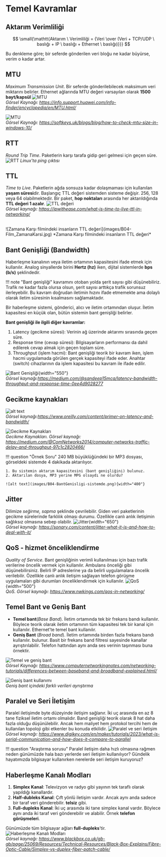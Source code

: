 # Temel Kavramlar

## Aktarım Verimliliği
$$ \small{\mathtt{Aktarım \ Verimliliği = {Veri \over (Veri + TCP/UDP \ baslığı + IP \ baslığı + Ethernet \ baslığı)}}} $$

Bu denkleme göre; bir seferde gönderilen veri bloğu ne kadar büyürse, verim o kadar artar.

## MTU
 _Maximum Transmission Unit_. Bir seferde gönderilebilecek maksimum veri miktarını belirler. Ethernet ağlarında MTU değeri varsayılan olarak **1500
bayt/kapsül**
![MTU](images/B04-MTU.png)  
*Görsel Kaynağı: https://info.support.huawei.com/info-finder/encyclopedia/en/MTU.html/*

![MTU](images/B04-MTU_Windows.png)  
*Görsel Kaynağı: https://softkeys.uk/blogs/blog/how-to-check-mtu-size-in-windows-10/*

## RTT
_Round Trip Time_. Paketlerin karşı tarafa gidip geri gelmesi için geçen süre.
![RTT](images/B04-RTT.png)
*Linux'ta ping çıktısı*

## TTL
 _Time to Live_. Paketlerin ağda sonsuza kadar dolaşmaması için kullanılan **yaşam süresi**dir. Başlangıç TTL değeri sistemden sisteme değişir. 256, 128 veya 64 olabilmektedir. Bir paket, **hop noktaları** arasında her aktarıldığında **TTL değeri 1 azalır**.
![TTL değeri](images/B04-TTL.png)  
*Görsel kaynağı: https://ipwithease.com/what-is-time-to-live-ttl-in-networking/*

<br/>
![Zamana Karşı filmindeki insanların TTL değeri](images/B04-Film_ZamanaKarsi.jpg)  
*Zamana Karşı filmindeki insanların TTL değeri*

## Bant Genişliği (Bandwidth)
Haberleşme kanalının veya iletim ortamının kapasitesini ifade etmek için
kullanılır. Analog sinyallerde birini **Hertz (hz)** iken, dijital sistemlerde **bps (b/s)** şeklindedir.  

!!! note
    "Bant genişliği" kavramını otoban yolda şerit sayısı gibi düşünebiliriz. Trafik ne kadar fazla olursa olsun, şerit sayısı arttıkça trafik sorunsuz ilerleyebilir. Bu kavram doğrudan iletimin hızını ifade etmemekte ama dolaylı olarak iletim süresinin kısalmasını sağlamaktadır.  

Bir haberleşme sistemi, gönderici, alıcı ve iletim ortamından oluşur. İletim kapasitesi en küçük olan, bütün sistemin bant genişliği belirler.

**Bant genişliği ile ilgili diğer kavramlar:**

1. Latency (gecikme süresi): Verinin ağ üzerinde aktarımı sırasında geçen süre.
1. Response time (cevap süresi): Bilgisayarların performansı da dahil edilerek cevap almak için geçen toplam süre.
1. Throughput (işlem hacmi): Bant genişliği teorik bir kavram iken, işlem hacmi uygulamada görülen gerçek kapasiteyi ifade eder. Anahtar (switch) cihazlarının da işlem kapasitesi bu kavram ile ifade edilir.

![Bant Genişliği](images/B04-BantGenisligi01.png){width="550"}  
*Görsel kaynağı:https://medium.com/@sandeep15mca/latency-bandwidth-throughput-and-response-time-0ee4d9028277*


## Gecikme kaynakları
![alt text](images/B04-BantGenisligi02.png)  
*Görsel kaynağı:https://www.oreilly.com/content/primer-on-latency-and-bandwidth/*

![Gecikme Kaynakları](images/B04-Delay_kaynaklari.png)  
*Gecikme Kaynakları. Görsel kaynağı: https://medium.com/@ComNetworks2014/computer-networks-traffic-delay-and-throughput-97c1c2820466/*

!!! question "Örnek Soru"
    240 MB büyüklüğündeki bir MP3 dosyası, görseldeki sistemde 4 dakikada aktarılıyor.

    1. Bu sistemin aktarım kapasitesini (bant genişliğini) bulunuz.
    2. Aktarılan dosya, MP3 yerine MPG olsaydı ne olurdu?

    ![alt text](images/B04-BantGenisligi-sistemde.png){width="400"}

## Jitter
Dilimize _seğirme, sapma_ şeklinde çevrilebilir. Giden veri paketlerinin gecikme sürelerinde farklılık olması durumu. Özellikle canlı anlık iletişimin sağlıksız olmasına sebep olabilir.
![Jitter](images/B04-Jitter.png){width="650"}  
*Görsel kaynağı: https://sonary.com/content/jitter-what-it-is-and-how-to-deal-with-it/*

## QoS - hizmet önceliklendirme
_Quality of Service_. Bant genişliğinin verimli kullanılması için bazı trafik verilerine öncelik vermek için kullanılır. Ambulans önceliği gibi düşünebilirsiniz. Belirli IP adreslerine ya da belirli uygulamalara öncelik verilebilir. Özellikle canlı anlık iletişim sağlayan telefon görüşme uygulamaları gibi durumları önceliklendirmek için kullanılır.
![QoS](images/B04-QoS.png){width="500"}  
*QoS. Görsel kaynağı: https://www.nwkings.com/qos-in-networking/*


## Temel Bant ve Geniş Bant 

- **Temel bant**(_Base Band_). İletim ortamında tek bir frekans bandı kullanılır. Böylece teorik olarak iletim ortamının tüm kapasitesi tek bir kanal için kullanılır. Ethernet'te temel bant kullanılır.
- **Geniş Bant**  (_Broad band_). İletim ortamında birden fazla frekans bandı kullanılır. bulunur. Basit
bir frekans band filtresi sayesinde kanallar ayrıştırılabilir. Telefon
hattından aynı anda ses verinin taşınması buna örnektir.

![Temel ve geniş bant](images/B04-TemelBand-GenisBand.png)  
*Görsel Kaynağı: https://www.computernetworkingnotes.com/networking-tutorials/differences-between-baseband-and-broadband-explained.html/*

![Geniş bant kullanımı](images/B04-GenisBant-splitter.png)  
*Geniş bant içindeki farklı verileri ayrıştırma*

## Paralel ve Seri İletişim
Paralel iletişimde byte düzeyinde iletişim sağlanır. İki uç arasında en az 8 tane fiziksel iletim ortamı olmalıdır. Band genişliği teorik olarak 8 hat daha fazla olduğu düşünülebilir. Ancak hem maliyet hem protokol tercihi hem de kullanılan topoloji gibi etkenler bu konuda etkilidir.
![Paralel ve seri iletişim](<images/B04-Paralel_ve_Seri.png>)  
*Görsel kaynağı: https://www.digikey.com/en/maker/tutorials/2023/what-is-serial-communication-and-how-does-it-compare-to-parallel*

!!! question "Araştırma sorusu"
    Paralel iletişim daha hızlı olmasına rağmen neden günümüzde hala bazı yerlerde seri iletişim kullanılıyor? Gündelik hayatımızda bilgisayar kullanırken nerelerde seri iletişim kuruyoruz?

## Haberleşme Kanalı Modları
1.  **Simplex Kanal**: Televizyon ve radyo gibi yayının tek taraflı olarak yapıldığı kanallardır.
2.  **Half-dubleks Kanal**: Çıft yönlü iletişim vardır. Ancak aynı anda sadece bir taraf veri gönderebilir. **telsiz** gibi.
3.  **Full-dupleks Kanal**: İki uç arasında iki tane simplex kanal vardır. Böylece aynı anda iki taraf veri gönderebilir ve alabilir. Örnek **telefon görüşmeleri**.

Günümüzde tüm bilgisayar ağları **full-dupleks**’tir.
![Haberleşme Kanalı Modları](images/B04-Haberlesme_Modlari.jpg)  
*Görsel kaynağı: https://www.blackbox.co.uk/gb-gb/page/25069/Resources/Technical-Resources/Black-Box-Explains/Fibre-Optic-Cable/Simplex-vs-duplex-fiber-patch-cable/*



